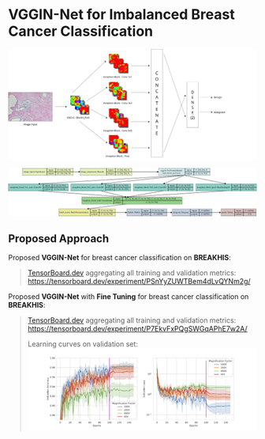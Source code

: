 # VGGIN-Net for Imbalanced Breast Cancer Classification

![vggin-graphical-abstract](./vggin-net-graphical-architecture.png)

![vggin-blocks-net diagram](./vgginnet-blocks.png)

## Proposed Approach

Proposed **VGGIN-Net** for breast cancer classification on **BREAKHIS**:

>
> [TensorBoard.dev](https://tensorboard.dev) aggregating all training and validation metrics: https://tensorboard.dev/experiment/PSnYyZUWTBem4dLvQYNm2g/

Proposed **VGGIN-Net** with **Fine Tuning** for breast cancer classification on **BREAKHIS**:

>
> [TensorBoard.dev](https://tensorboard.dev) aggregating all training and validation metrics: https://tensorboard.dev/experiment/P7EkvFxPQgSWGqAPhE7w2A/
>
> Learning curves on validation set: ![Learning Curves on Validation Set](./validation_plot.png)
